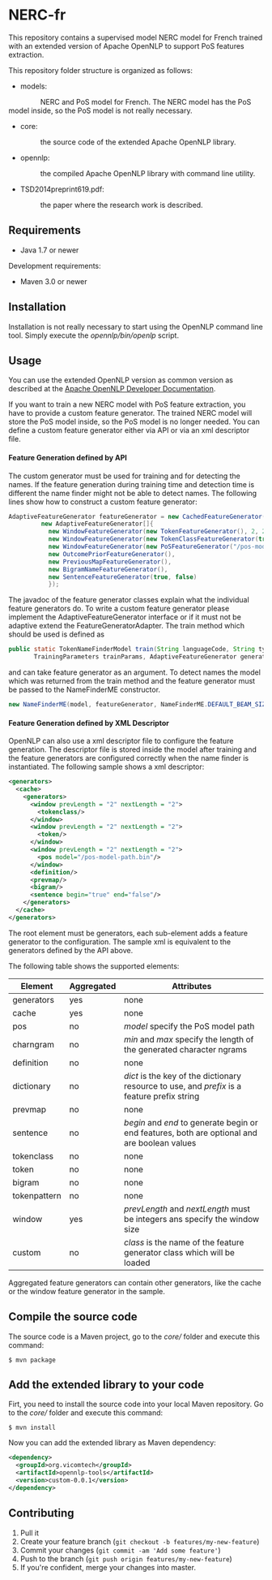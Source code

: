 # NERC-fr

This repository contains a supervised model NERC model for French trained
with an extended version of Apache OpenNLP to support PoS features extraction.

This repository folder structure is organized as follows:

* models:

&nbsp;&nbsp;&nbsp;&nbsp;&nbsp;&nbsp;&nbsp;&nbsp;&nbsp;&nbsp;&nbsp;&nbsp;&nbsp;&nbsp;&nbsp;&nbsp;NERC and PoS model for French. The NERC model has the PoS model inside, so the PoS model is not really necessary.

* core:

&nbsp;&nbsp;&nbsp;&nbsp;&nbsp;&nbsp;&nbsp;&nbsp;&nbsp;&nbsp;&nbsp;&nbsp;&nbsp;&nbsp;&nbsp;&nbsp;the source code of the extended Apache OpenNLP library.

* opennlp:

&nbsp;&nbsp;&nbsp;&nbsp;&nbsp;&nbsp;&nbsp;&nbsp;&nbsp;&nbsp;&nbsp;&nbsp;&nbsp;&nbsp;&nbsp;&nbsp;the compiled Apache OpenNLP library with command line utility.

* TSD2014preprint619.pdf:

&nbsp;&nbsp;&nbsp;&nbsp;&nbsp;&nbsp;&nbsp;&nbsp;&nbsp;&nbsp;&nbsp;&nbsp;&nbsp;&nbsp;&nbsp;&nbsp;the paper where the research work is described.

## Requirements

* Java 1.7 or newer

Development requirements:

* Maven 3.0 or newer

## Installation

Installation is not really necessary to start using the OpenNLP command line tool.
Simply execute the *opennlp/bin/openlp* script.

## Usage

You can use the extended OpenNLP version as common version as described at the
<a href="https://opennlp.apache.org/documentation/1.5.3/manual/opennlp.html">Apache OpenNLP Developer Documentation</a>.

If you want to train a new NERC model with PoS feature extraction, you have to
provide a custom feature generator. The trained NERC model will store the PoS model
inside, so the PoS model is no longer needed. You can define a custom feature generator
either via API or via an xml descriptor file.

#### Feature Generation defined by API

The custom generator must be used for training and for detecting the names.
If the feature generation during training time and detection time is different
the name finder might not be able to detect names. The following lines show
how to construct a custom feature generator:

```java
AdaptiveFeatureGenerator featureGenerator = new CachedFeatureGenerator(
         new AdaptiveFeatureGenerator[]{
           new WindowFeatureGenerator(new TokenFeatureGenerator(), 2, 2),
           new WindowFeatureGenerator(new TokenClassFeatureGenerator(true), 2, 2),
           new WindowFeatureGenerator(new PoSFeatureGenerator("/pos-model-path.bin", TagSet.NONE), 2, 2),
           new OutcomePriorFeatureGenerator(),
           new PreviousMapFeatureGenerator(),
           new BigramNameFeatureGenerator(),
           new SentenceFeatureGenerator(true, false)
           });
```

The javadoc of the feature generator classes explain what the individual
feature generators do. To write a custom feature generator please implement
the AdaptiveFeatureGenerator interface or if it must not be adaptive extend
the FeatureGeneratorAdapter. The train method which should be used is defined as

```java
public static TokenNameFinderModel train(String languageCode, String type, ObjectStream<NameSample> samples, 
       TrainingParameters trainParams, AdaptiveFeatureGenerator generator, final Map<String, Object> resources) throws IOException
```

and can take feature generator as an argument. To detect names the model which
was returned from the train method and the feature generator must be passed to
the NameFinderME constructor.

```java
new NameFinderME(model, featureGenerator, NameFinderME.DEFAULT_BEAM_SIZE);
```

#### Feature Generation defined by XML Descriptor

OpenNLP can also use a xml descriptor file to configure the feature generation.
The descriptor file is stored inside the model after training and the feature
generators are configured correctly when the name finder is instantiated. The
following sample shows a xml descriptor:

```xml
<generators>
  <cache> 
    <generators>
      <window prevLength = "2" nextLength = "2">          
        <tokenclass/>
      </window>
      <window prevLength = "2" nextLength = "2">                
        <token/>
      </window>
      <window prevLength = "2" nextLength = "2">                
        <pos model="/pos-model-path.bin"/>
      </window>
      <definition/>
      <prevmap/>
      <bigram/>
      <sentence begin="true" end="false"/>
    </generators>
  </cache> 
</generators>
```

The root element must be generators, each sub-element adds a feature generator
to the configuration. The sample xml is equivalent to the generators defined by
the API above.

The following table shows the supported elements:


| Element      | Aggregated | Attributes                                                                                    |
| ------------ | ---------- | --------------------------------------------------------------------------------------------- |
| generators   | yes        | none                                                                                          |
| cache        | yes        | none                                                                                          |
| pos          | no         | *model* specify the PoS model path                                                            |
| charngram    | no         | *min* and *max* specify the length of the generated character ngrams                          |
| definition   | no         | none                                                                                          |
| dictionary   | no         | *dict* is the key of the dictionary resource to use, and *prefix* is a feature prefix string  |
| prevmap      | no         | none                                                                                          |
| sentence     | no         | *begin* and *end* to generate begin or end features, both are optional and are boolean values |
| tokenclass   | no         | none                                                                                          |
| token        | no         | none                                                                                          |
| bigram       | no         | none                                                                                          |
| tokenpattern | no         | none                                                                                          |
| window       | yes        | *prevLength* and *nextLength* must be integers ans specify the window size                    |
| custom       | no         | *class* is the name of the feature generator class which will be loaded                       |

Aggregated feature generators can contain other generators, like the cache or the window feature generator in the sample.

## Compile the source code

The source code is a Maven project, go to the *core/* folder and execute this command:

```
$ mvn package
```

## Add the extended library to your code

Firt, you need to install the source code into your local Maven repository. Go to the
*core/* folder and execute this command:

```
$ mvn install
```

Now you can add the extended library as Maven dependency:

```xml
<dependency>
  <groupId>org.vicomtech</groupId>
  <artifactId>opennlp-tools</artifactId>
  <version>custom-0.0.1</version>
</dependency>
```

## Contributing

1. Pull it
2. Create your feature branch (`git checkout -b features/my-new-feature`)
3. Commit your changes (`git commit -am 'Add some feature'`)
4. Push to the branch (`git push origin features/my-new-feature`)
5. If you're confident, merge your changes into master.
